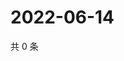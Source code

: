 # 2022-06-14

共 0 条

<!-- BEGIN WEIBO -->
<!-- 最后更新时间 Tue Jun 14 2022 00:17:06 GMT+0800 (China Standard Time) -->

<!-- END WEIBO -->
